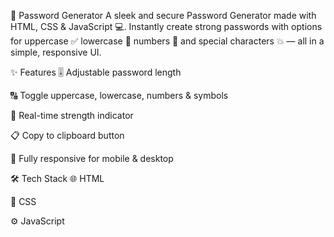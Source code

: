 🔐 Password Generator
A sleek and secure Password Generator made with HTML, CSS & JavaScript 💻. Instantly create strong passwords with options for uppercase ✅ lowercase 🔡 numbers 🔢 and special characters 💥 — all in a simple, responsive UI.

✨ Features
🎚️ Adjustable password length

🔠 Toggle uppercase, lowercase, numbers & symbols

🧠 Real-time strength indicator

📋 Copy to clipboard button

📱 Fully responsive for mobile & desktop

🛠️ Tech Stack
🌐 HTML

🎨 CSS

⚙️ JavaScript

